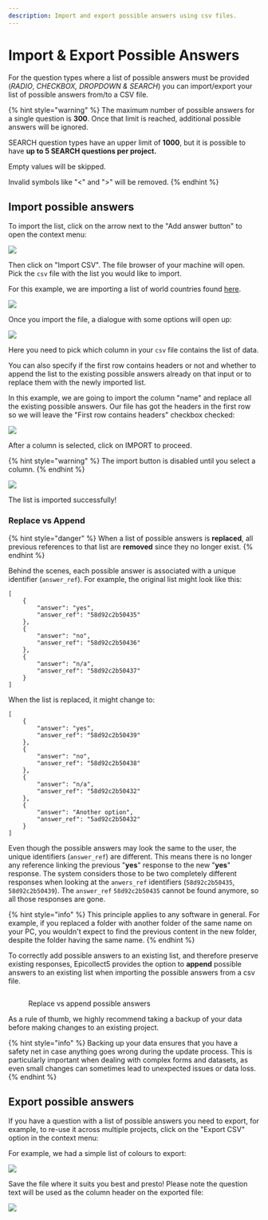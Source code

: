 ```yaml
---
description: Import and export possible answers using csv files.
---
```


# Import & Export Possible Answers

For the question types where a list of possible answers must be provided (_RADIO_, _CHECKBOX, DROPDOWN & SEARCH_) you can import/export your list of possible answers from/to a CSV file.

{% hint style="warning" %}
The maximum number of possible answers for a single question is **300**. Once that limit is reached, additional possible answers will be ignored.&#x20;

SEARCH question types have an upper limit of **1000**, but it is possible to have **up to 5 SEARCH questions per project.**



Empty values will be skipped.



Invalid symbols like "<" and ">" will be removed.
{% endhint %}

## Import possible answers

To import the list, click on the arrow next to the "Add answer button" to open the context menu:

![](../.gitbook/assets/import-possible-answers-1.png)

Then click on "Import CSV". The file browser of your machine will open. Pick the `csv` file with the list you would like to import.

For this example, we are importing a list of world countries found [here](https://github.com/lukes/ISO-3166-Countries-with-Regional-Codes/blob/master/all/all.csv).

![](../.gitbook/assets/import-possible-answers-2.png)

Once you import the file, a dialogue with some options will open up:

![](../.gitbook/assets/import-possible-answers-3.png)

Here you need to pick which column in your `csv` file contains the list of data.

You can also specify if the first row contains headers or not and whether to append the list to the existing possible answers already on that input or to replace them with the newly imported list.

In this example, we are going to import the column "name" and replace all the existing possible answers. Our file has got the headers in the first row so we will leave the "First row contains headers" checkbox checked:

![](../.gitbook/assets/import-possible-answers-4.png)

After a column is selected, click on IMPORT to proceed.

{% hint style="warning" %}
The import button is disabled until you select a column.
{% endhint %}

![](../.gitbook/assets/import-possible-answers-5.png)

The list is imported successfully!

### Replace vs Append

{% hint style="danger" %}
When a list of possible answers is **replaced**, all previous references to that list are **removed** since they no longer exist.
{% endhint %}

Behind the scenes, each possible answer is associated with a unique identifier (`answer_ref`). For example, the original list might look like this:

```
[
    {
        "answer": "yes",
        "answer_ref": "58d92c2b50435"
    },
    {
        "answer": "no",
        "answer_ref": "58d92c2b50436"
    },
    {
        "answer": "n/a",
        "answer_ref": "58d92c2b50437"
    }
]
```

When  the list is replaced, it might change to:

```
[
    {
        "answer": "yes",
        "answer_ref": "58d92c2b50439"
    },
    {
        "answer": "no",
        "answer_ref": "58d92c2b50438"
    },
    {
        "answer": "n/a",
        "answer_ref": "58d92c2b50432"
    },
    {
        "answer": "Another option",
        "answer_ref": "5ad92c2b50432"
    }
]

```

Even though the possible answers may look the same to the user, the unique identifiers (`answer_ref`) are different. This means there is no longer any reference linking the previous "**yes**" response to the new "**yes**" response. The system considers those to be two completely different responses when looking at the `anwers_ref` identifiers (`58d92c2b50435`, `58d92c2b50439`). The `answer_ref` `58d92c2b50435` cannot be found anymore, so all those responses are gone.

{% hint style="info" %}
This principle applies to any software in general. For example, if you replaced a folder with another folder of the same name on your PC, you wouldn't expect to find the previous content in the new folder, despite the folder having the same name.
{% endhint %}

To correctly add possible answers to an existing list, and therefore preserve existing responses, Epicollect5 provides the option to **append** possible answers to an existing list when importing the possible answers from a csv file.

<figure><img src="../.gitbook/assets/append-csv.jpg" alt=""><figcaption><p>Replace vs append possible answers</p></figcaption></figure>

As a rule of thumb, we highly recommend taking a backup of your data before making changes to an existing project.&#x20;

{% hint style="info" %}
Backing up your data ensures that you have a safety net in case anything goes wrong during the update process. This is particularly important when dealing with complex forms and datasets, as even small changes can sometimes lead to unexpected issues or data loss.
{% endhint %}

## Export possible answers

If you have a question with a list of possible answers you need to export, for example, to re-use it across multiple projects, click on the "Export CSV" option in the context menu:

For example, we had a simple list of colours to export:

![](../.gitbook/assets/import-possible-answers-6.png)

Save the file where it suits you best and presto! Please note the question text will be used as the column header on the exported file:

![](../.gitbook/assets/import-possible-answers-7.png)
